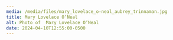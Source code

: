 ```yaml
---
media: /media/files/mary_lovelace_o-neal_aubrey_trinnaman.jpg
title: Mary Lovelace O’Neal
alt: Photo of  Mary Lovelace O’Neal
date: 2024-04-10T12:55:00-0500
---
```

